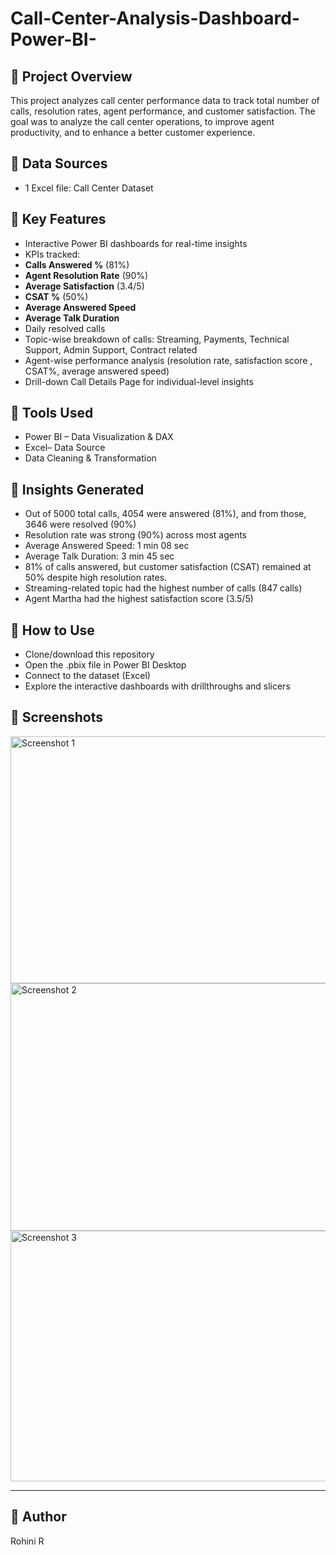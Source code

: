 # Call-Center-Analysis-Dashboard-Power-BI-
## 🔹 Project Overview
This project analyzes call center performance data to track total number of calls, resolution rates, agent performance, and customer satisfaction. The goal was to analyze the call center operations, to improve agent productivity, and to enhance a better customer experience.

## 🔹 Data Sources
- 1 Excel file: Call Center Dataset

 ## 🔹 Key Features
- Interactive Power BI dashboards for real-time insights
- KPIs tracked:
- **Calls Answered %** (81%)
- **Agent Resolution Rate** (90%)
- **Average Satisfaction** (3.4/5)
- **CSAT %** (50%)
- **Average Answered Speed**
- **Average Talk Duration**
- Daily resolved calls
- Topic-wise breakdown of calls: Streaming, Payments, Technical Support, Admin Support, Contract related
- Agent-wise performance analysis (resolution rate, satisfaction score , CSAT%, average answered speed)
- Drill-down Call Details Page for individual-level insights

## 🔹 Tools Used
- Power BI – Data Visualization & DAX
- Excel– Data Source
- Data Cleaning & Transformation

## 🔹 Insights Generated
- Out of 5000 total calls, 4054 were answered (81%), and from those, 3646 were resolved (90%)
- Resolution rate was strong (90%) across most agents
- Average Answered Speed: 1 min 08 sec
- Average Talk Duration: 3 min 45 sec
- 81% of calls answered, but customer satisfaction (CSAT) remained at 50% despite high resolution rates.
- Streaming-related topic had the highest number of calls (847 calls)
- Agent Martha had the highest satisfaction score (3.5/5)

## 🔹 How to Use
- Clone/download this repository
- Open the .pbix file in Power BI Desktop
- Connect to the dataset (Excel)
- Explore the interactive dashboards with drillthroughs and slicers

## 🔹 Screenshots 
<img width="707" height="395" alt="Screenshot 1" src="https://github.com/user-attachments/assets/fa1bc7eb-a3be-4849-a81b-d6b5775f01d7" />
<img width="706" height="396" alt="Screenshot 2" src="https://github.com/user-attachments/assets/ee43cc23-0d8c-48ce-8304-3dd51f9dd7c4" />
<img width="689" height="401" alt="Screenshot 3" src="https://github.com/user-attachments/assets/2b93c7e7-d92c-4c3f-b839-c6d2cb38bc30" />

--------------------------

## 🔹 Author
Rohini R

